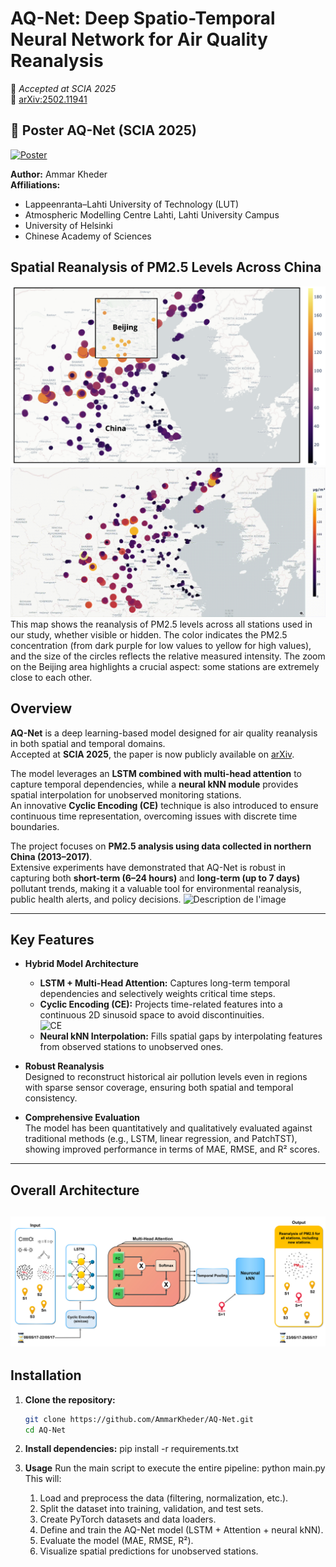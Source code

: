 # AQ-Net: Deep Spatio-Temporal Neural Network for Air Quality Reanalysis  
📄 *Accepted at SCIA 2025*  
🔗 [arXiv:2502.11941](https://arxiv.org/abs/2502.11941)
## 🧠 Poster AQ-Net (SCIA 2025)
[![Poster](img/poster-preview.png)](img/poster%20SCIA%202025V.pdf)  


**Author:** Ammar Kheder  
**Affiliations:**  
- Lappeenranta–Lahti University of Technology (LUT)  
- Atmospheric Modelling Centre Lahti, Lahti University Campus  
- University of Helsinki  
- Chinese Academy of Sciences
## Spatial Reanalysis of PM2.5 Levels Across China

![Description de l'image](img/mapc.png)
 ![m](img/mapC.gif)  
This map shows the reanalysis of PM2.5 levels across all stations used in our study, whether visible or hidden. The color indicates the PM2.5 concentration (from dark purple for low values to yellow for high values), and the size of the circles reflects the relative measured intensity. The zoom on the Beijing area highlights a crucial aspect: some stations are extremely close to each other.
## Overview

**AQ-Net** is a deep learning-based model designed for air quality reanalysis in both spatial and temporal domains.  
Accepted at **SCIA 2025**, the paper is now publicly available on [arXiv](https://arxiv.org/abs/2502.11941).

The model leverages an **LSTM combined with multi-head attention** to capture temporal dependencies, while a **neural kNN module** provides spatial interpolation for unobserved monitoring stations.  
An innovative **Cyclic Encoding (CE)** technique is also introduced to ensure continuous time representation, overcoming issues with discrete time boundaries.

The project focuses on **PM2.5 analysis using data collected in northern China (2013–2017)**.  
Extensive experiments have demonstrated that AQ-Net is robust in capturing both **short-term (6–24 hours)** and **long-term (up to 7 days)** pollutant trends, making it a valuable tool for environmental reanalysis, public health alerts, and policy decisions.
![Description de l'image](img/mapB.png)

---

## Key Features

- **Hybrid Model Architecture**  
  - **LSTM + Multi-Head Attention:** Captures long-term temporal dependencies and selectively weights critical time steps.  
  - **Cyclic Encoding (CE):** Projects time-related features into a continuous 2D sinusoid space to avoid discontinuities.  
    ![CE](img/cyclic_encoding.gif)  
  - **Neural kNN Interpolation:** Fills spatial gaps by interpolating features from observed stations to unobserved ones.

- **Robust Reanalysis**  
  Designed to reconstruct historical air pollution levels even in regions with sparse sensor coverage, ensuring both spatial and temporal consistency.

- **Comprehensive Evaluation**  
  The model has been quantitatively and qualitatively evaluated against traditional methods (e.g., LSTM, linear regression, and PatchTST), showing improved performance in terms of MAE, RMSE, and R² scores.

---

## Overall Architecture

![Description de l'image](img/Artboard11.jpg)
---

## Installation

1. **Clone the repository:**

   ```bash
   git clone https://github.com/AmmarKheder/AQ-Net.git
   cd AQ-Net
2. **Install dependencies:**
   pip install -r requirements.txt

3. **Usage**
Run the main script to execute the entire pipeline:
  python main.py
This will:
	1.	Load and preprocess the data (filtering, normalization, etc.).
	2.	Split the dataset into training, validation, and test sets.
	3.	Create PyTorch datasets and data loaders.
	4.	Define and train the AQ-Net model (LSTM + Attention + neural kNN).
	5.	Evaluate the model (MAE, RMSE, R²).
	6.	Visualize spatial predictions for unobserved stations.


